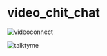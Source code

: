 # video_chit_chat

![videoconnect](https://github.com/mayki21/video_chit_chat/assets/119392202/9b48563a-23b7-44da-95e1-e53928a1c7dc)

![talktyme](https://github.com/mayki21/video_chit_chat/assets/119392202/25d49189-1c69-4008-a88c-78e0abd9679d)
